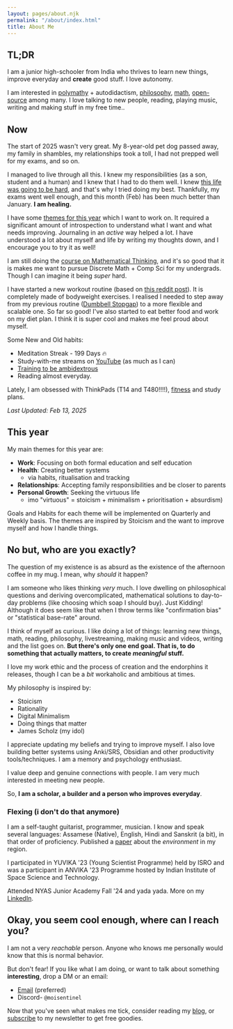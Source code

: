 ```yaml
---
layout: pages/about.njk
permalink: "/about/index.html"
title: About Me
---
```

## TL;DR

I am a junior high-schooler from India who thrives to learn new things, improve everyday and **create** good stuff. I love autonomy.

I am interested in [polymathy](/blog/p/another-renaissance) + autodidactism, [philosophy](/blog/t/philosophy/), [math](/blog/math/), [open-source](https://run.nibirsan.org/gh) among many. I love talking to new people, reading, playing music, writing and making stuff in my free time..

## Now

The start of 2025 wasn't very great. My 8-year-old pet dog passed away, my family in shambles, my relationships took a toll, I had not prepped well for my exams, and so on. 

I managed to live through all this. I knew my responsibilities (as a son, student and a human) and I knew that I had to do them well. I knew [this life was going to be hard](/blog/p/notes-on-the-virtuous-life), and that's why I tried doing my best. Thankfully, my exams went well enough, and this month (Feb) has been much better than January. **I am healing.** 

I have some [themes for this year](/about/#this-year) which I want to work on. It required a significant amount of introspection to understand what I want and what needs improving. Journaling in an *active* way helped a lot. I have understood a lot about myself and life by writing my thoughts down, and I encourage you to try it as well!

I am still doing the [course on Mathematical Thinking](https://www.coursera.org/learn/mathematical-thinking/), and it's so good that it is makes me want to pursue Discrete Math + Comp Sci for my undergrads. Though I can imagine it being *super* hard.

I have started a new workout routine (based on [this reddit post](https://old.reddit.com/r/naturalbodybuilding/comments/fivvhv/the_quarantine_workout_template/)). It is completely made of bodyweight exercises. I realised I needed to step away from my previous routine ([Dumbbell Stopgap](https://old.reddit.com/r/Fitness/comments/zc0uy/a_beginner_dumbbell_program_the_dumbbell_stopgap/)) to a more flexible and scalable one. So far so good! 
I've also started to eat better food and work on my diet plan. I think it is super cool and makes me feel proud about myself.

Some New and Old habits:
- Meditation Streak - 199 Days 🔥
- Study-with-me streams on [YouTube](https://www.youtube.com/@nibirsankar/streams) (as much as I can)
- [Training to be ambidextrous](http://youtube.com/post/Ugkxi1AjYTWUxugBOT0FhWWMaHT5YttQ0D4c?si=fVkmzYZlYgx-U1FQ)
- Reading almost everyday.

Lately, I am obsessed with ThinkPads (T14 and T480!!!!), [fitness](https://www.youtube.com/channel/UCfQgsKhHjSyRLOp9mnffqVg) and study plans.

*Last Updated: Feb 13, 2025*

## This year

My main themes for this year are:

- **Work**: Focusing on both formal education and self education
- **Health**: Creating better systems
	- via habits, ritualisation and tracking
- **Relationships**: Accepting family responsibilities and be closer to parents
- **Personal Growth**: Seeking the virtuous life
	- imo "virtuous" = stoicism + minimalism + prioritisation + absurdism)

Goals and Habits for each theme will be implemented on Quarterly and Weekly basis. The themes are inspired by Stoicism and the want to improve myself and how I handle things.

## No but, who are you exactly?

The question of my existence is as absurd as the existence of the afternoon coffee in my mug. I mean, why *should* it happen?

I am someone who likes thinking *very* much. I love dwelling on philosophical questions and deriving overcomplicated, mathematical solutions to day-to-day problems (like choosing which soap I should buy). Just Kidding! Although it does seem like that when I throw terms like "confirmation bias" or "statistical base-rate" around.

I think of myself as curious. I like doing a lot of things: learning new things, math, reading, philosophy, livestreaming, making music and videos, writing and the list goes on. **But there's only one end goal. That is, to do something that actually matters, to create *meaningful* stuff.**

I love my work ethic and the process of creation and the endorphins it releases, though I can be a *bit* workaholic and ambitious at times. 

My philosophy is inspired by:
- Stoicism
- Rationality
- Digital Minimalism
- Doing things that matter
- James Scholz (my idol)

I appreciate updating my beliefs and trying to improve myself. I also love building better systems using Anki/SRS, Obsidian and other productivity tools/techniques. I am a memory and psychology enthusiast.

I value deep and genuine connections with people. I am very much interested in meeting new people.

So, **I am a scholar, a builder and a person who improves everyday**.
### Flexing (i don't do that anymore)

I am a self-taught guitarist, programmer, musician. I know and speak several languages: Assamese (Native), English, Hindi and Sanskrit (a bit), in that order of proficiency. Published a [paper](https://osf.io/preprints/socarxiv/ytwqd/) about the *environment* in my region.

I participated in YUVIKA '23 (Young Scientist Programme) held by ISRO and was a participant in ANVIKA '23 Programme hosted by Indian Institute of Space Science and Technology. 

Attended NYAS Junior Academy Fall '24 and yada yada. More on my [LinkedIn](https://www.linkedin.com/in/nibirsankar).

## Okay, you seem cool enough, where can I reach you?

I am not a very *reachable* person. Anyone who knows me personally would know that this is normal behavior.

But don't fear! If you like what I am doing, or want to talk about something **interesting**, drop a DM or an email: 

*   [Email](mailto:nibir@nibirsan.org) (preferred)
*   Discord- `@moisentinel`

Now that you've seen what makes me tick, consider reading my [blog](https://nibirsan.org/blog/), or [subscribe](https://nibirsan.org/substack) to my newsletter to get free goodies.